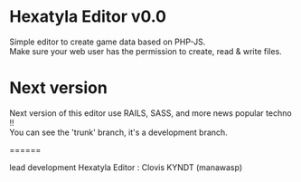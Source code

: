 # Hexatyla Editor v0.0

Simple editor to create game data based on PHP-JS.  
Make sure your web user has the permission to create, read & write files.

# Next version

Next version of this editor use RAILS, SASS, and more news popular techno !!  
You can see the 'trunk' branch, it's a development branch.

======

lead development Hexatyla Editor : Clovis KYNDT (manawasp)
